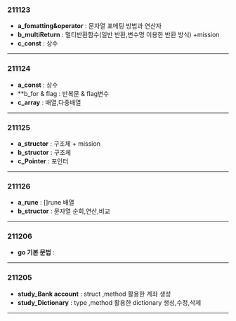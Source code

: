 


### 211123

- **a_fomatting&operator** : 문자열 포메팅 방법과 연산자
- **b_multiReturn** : 멀티반환함수(일반 반환,변수명 이용한 반환 방식) +mission
- **c_const** : 상수
___
### 211124

- **a_const** : 상수
- **b_for & flag : 반복문 & flag변수
- **c_array** : 배열,다중배열
___
### 211125

- **a_structor** : 구조체 + mission
- **b_structor** : 구조체
- **c_Pointer** : 포인터
___
### 211126

- **a_rune** : []rune 배열
- **b_structor** : 문자열 순회,연산,비교
___
### 211206

- **go 기본 문법** :

___
### 211205

- **study_Bank account** : struct ,method 활용한 계좌 생성
- **study_Dictionary** : type ,method 활용한 dictionary 생성,수정,삭제
___
